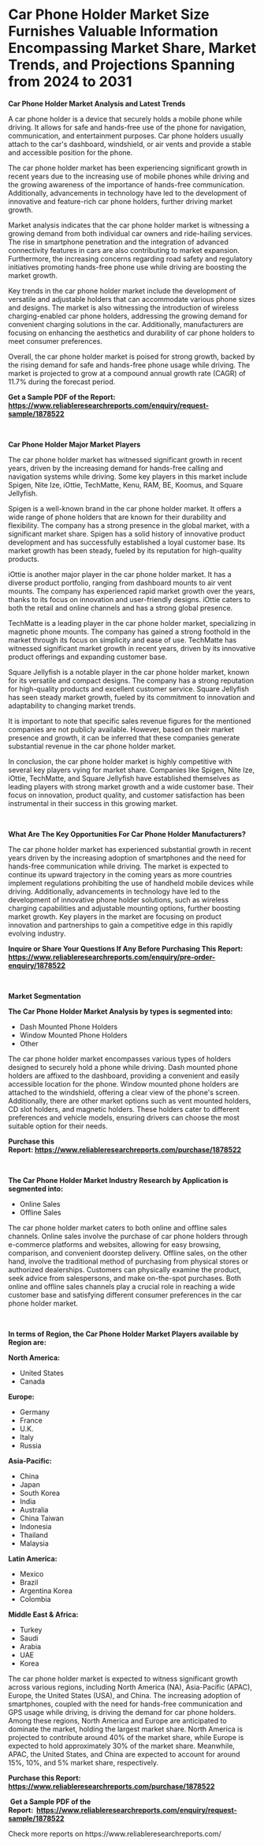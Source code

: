 <p><h1>Car Phone Holder Market Size Furnishes Valuable Information Encompassing Market Share, Market Trends, and Projections Spanning from 2024 to 2031</h1></p><p><strong>Car Phone Holder Market Analysis and Latest Trends</strong></p>
<p><p>A car phone holder is a device that securely holds a mobile phone while driving. It allows for safe and hands-free use of the phone for navigation, communication, and entertainment purposes. Car phone holders usually attach to the car's dashboard, windshield, or air vents and provide a stable and accessible position for the phone.</p><p>The car phone holder market has been experiencing significant growth in recent years due to the increasing use of mobile phones while driving and the growing awareness of the importance of hands-free communication. Additionally, advancements in technology have led to the development of innovative and feature-rich car phone holders, further driving market growth.</p><p>Market analysis indicates that the car phone holder market is witnessing a growing demand from both individual car owners and ride-hailing services. The rise in smartphone penetration and the integration of advanced connectivity features in cars are also contributing to market expansion. Furthermore, the increasing concerns regarding road safety and regulatory initiatives promoting hands-free phone use while driving are boosting the market growth.</p><p>Key trends in the car phone holder market include the development of versatile and adjustable holders that can accommodate various phone sizes and designs. The market is also witnessing the introduction of wireless charging-enabled car phone holders, addressing the growing demand for convenient charging solutions in the car. Additionally, manufacturers are focusing on enhancing the aesthetics and durability of car phone holders to meet consumer preferences.</p><p>Overall, the car phone holder market is poised for strong growth, backed by the rising demand for safe and hands-free phone usage while driving. The market is projected to grow at a compound annual growth rate (CAGR) of 11.7% during the forecast period.</p></p>
<p><strong>Get a Sample PDF of the Report:&nbsp; <a href="https://www.reliableresearchreports.com/enquiry/request-sample/1878522">https://www.reliableresearchreports.com/enquiry/request-sample/1878522</a></strong></p>
<p>&nbsp;</p>
<p><strong>Car Phone Holder Major Market Players</strong></p>
<p><p>The car phone holder market has witnessed significant growth in recent years, driven by the increasing demand for hands-free calling and navigation systems while driving. Some key players in this market include Spigen, Nite Ize, iOttie, TechMatte, Kenu, RAM, BE, Koomus, and Square Jellyfish. </p><p>Spigen is a well-known brand in the car phone holder market. It offers a wide range of phone holders that are known for their durability and flexibility. The company has a strong presence in the global market, with a significant market share. Spigen has a solid history of innovative product development and has successfully established a loyal customer base. Its market growth has been steady, fueled by its reputation for high-quality products.</p><p>iOttie is another major player in the car phone holder market. It has a diverse product portfolio, ranging from dashboard mounts to air vent mounts. The company has experienced rapid market growth over the years, thanks to its focus on innovation and user-friendly designs. iOttie caters to both the retail and online channels and has a strong global presence.</p><p>TechMatte is a leading player in the car phone holder market, specializing in magnetic phone mounts. The company has gained a strong foothold in the market through its focus on simplicity and ease of use. TechMatte has witnessed significant market growth in recent years, driven by its innovative product offerings and expanding customer base.</p><p>Square Jellyfish is a notable player in the car phone holder market, known for its versatile and compact designs. The company has a strong reputation for high-quality products and excellent customer service. Square Jellyfish has seen steady market growth, fueled by its commitment to innovation and adaptability to changing market trends.</p><p>It is important to note that specific sales revenue figures for the mentioned companies are not publicly available. However, based on their market presence and growth, it can be inferred that these companies generate substantial revenue in the car phone holder market.</p><p>In conclusion, the car phone holder market is highly competitive with several key players vying for market share. Companies like Spigen, Nite Ize, iOttie, TechMatte, and Square Jellyfish have established themselves as leading players with strong market growth and a wide customer base. Their focus on innovation, product quality, and customer satisfaction has been instrumental in their success in this growing market.</p></p>
<p>&nbsp;</p>
<p><strong>What Are The Key Opportunities For Car Phone Holder Manufacturers?</strong></p>
<p><p>The car phone holder market has experienced substantial growth in recent years driven by the increasing adoption of smartphones and the need for hands-free communication while driving. The market is expected to continue its upward trajectory in the coming years as more countries implement regulations prohibiting the use of handheld mobile devices while driving. Additionally, advancements in technology have led to the development of innovative phone holder solutions, such as wireless charging capabilities and adjustable mounting options, further boosting market growth. Key players in the market are focusing on product innovation and partnerships to gain a competitive edge in this rapidly evolving industry.</p></p>
<p><strong>Inquire or Share Your Questions If Any Before Purchasing This Report: <a href="https://www.reliableresearchreports.com/enquiry/pre-order-enquiry/1878522">https://www.reliableresearchreports.com/enquiry/pre-order-enquiry/1878522</a></strong></p>
<p>&nbsp;</p>
<p><strong>Market Segmentation</strong></p>
<p><strong>The Car Phone Holder Market Analysis by types is segmented into:</strong></p>
<p><ul><li>Dash Mounted Phone Holders</li><li>Window Mounted Phone Holders</li><li>Other</li></ul></p>
<p><p>The car phone holder market encompasses various types of holders designed to securely hold a phone while driving. Dash mounted phone holders are affixed to the dashboard, providing a convenient and easily accessible location for the phone. Window mounted phone holders are attached to the windshield, offering a clear view of the phone's screen. Additionally, there are other market options such as vent mounted holders, CD slot holders, and magnetic holders. These holders cater to different preferences and vehicle models, ensuring drivers can choose the most suitable option for their needs.</p></p>
<p><strong>Purchase this Report:&nbsp;<a href="https://www.reliableresearchreports.com/purchase/1878522">https://www.reliableresearchreports.com/purchase/1878522</a></strong></p>
<p>&nbsp;</p>
<p><strong>The Car Phone Holder Market Industry Research by Application is segmented into:</strong></p>
<p><ul><li>Online Sales</li><li>Offline Sales</li></ul></p>
<p><p>The car phone holder market caters to both online and offline sales channels. Online sales involve the purchase of car phone holders through e-commerce platforms and websites, allowing for easy browsing, comparison, and convenient doorstep delivery. Offline sales, on the other hand, involve the traditional method of purchasing from physical stores or authorized dealerships. Customers can physically examine the product, seek advice from salespersons, and make on-the-spot purchases. Both online and offline sales channels play a crucial role in reaching a wide customer base and satisfying different consumer preferences in the car phone holder market.</p></p>
<p>&nbsp;</p>
<p><strong>In terms of Region, the Car Phone Holder Market Players available by Region are:</strong></p>
<p>
    <p> <strong> North America: </strong>
        <ul>
            <li>United States</li>
            <li>Canada</li>
        </ul>
        </p> 
    <p> <strong> Europe: </strong>
        <ul>
            <li>Germany</li>
            <li>France</li>
            <li>U.K.</li>
            <li>Italy</li>
            <li>Russia</li>
        </ul>
        </p> 
    <p> <strong> Asia-Pacific: </strong>
        <ul>
            <li>China</li>
            <li>Japan</li>
            <li>South Korea</li>
            <li>India</li>
            <li>Australia</li>
            <li>China Taiwan</li>
            <li>Indonesia</li>
            <li>Thailand</li>
            <li>Malaysia</li>
        </ul>
        </p> 
    <p> <strong> Latin America: </strong>
        <ul>
            <li>Mexico</li>
            <li>Brazil</li>
            <li>Argentina Korea</li>
            <li>Colombia</li>
        </ul>
        </p> 
    <p> <strong> Middle East & Africa: </strong>
        <ul>
            <li>Turkey</li>
            <li>Saudi</li>
            <li>Arabia</li>
            <li>UAE</li>
            <li>Korea</li>
        </ul>
    </p>
    </p>
<p><p>The car phone holder market is expected to witness significant growth across various regions, including North America (NA), Asia-Pacific (APAC), Europe, the United States (USA), and China. The increasing adoption of smartphones, coupled with the need for hands-free communication and GPS usage while driving, is driving the demand for car phone holders. Among these regions, North America and Europe are anticipated to dominate the market, holding the largest market share. North America is projected to contribute around 40% of the market share, while Europe is expected to hold approximately 30% of the market share. Meanwhile, APAC, the United States, and China are expected to account for around 15%, 10%, and 5% market share, respectively.</p></p>
<p><strong>Purchase this Report: <a href="https://www.reliableresearchreports.com/purchase/1878522">https://www.reliableresearchreports.com/purchase/1878522</a></strong></p>
<p>&nbsp;<strong>Get a Sample PDF of the Report:&nbsp;&nbsp;<a href="https://www.reliableresearchreports.com/enquiry/request-sample/1878522">https://www.reliableresearchreports.com/enquiry/request-sample/1878522</a></strong></p>
<p><strong></strong></p>
<p>Check more reports on https://www.reliableresearchreports.com/</p>